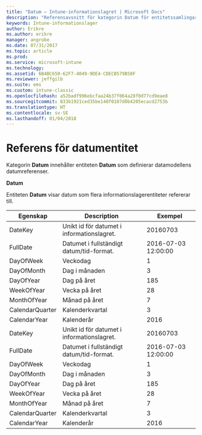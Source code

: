 ```yaml
---
title: "Datum – Intune-informationslagret | Microsoft Docs"
description: "Referensavsnitt för kategorin Datum för entitetssamlingar i API:et för Intune-informationslager."
keywords: Intune-informationslager
author: Erikre
ms.author: erikre
manager: angrobe
ms.date: 07/31/2017
ms.topic: article
ms.prod: 
ms.service: microsoft-intune
ms.technology: 
ms.assetid: 6B4BC650-62F7-4049-9DE4-CDECB579B58F
ms.reviewer: jeffgilb
ms.suite: ems
ms.custom: intune-classic
ms.openlocfilehash: a52badf996ebcfaa24b37f064a28f0d77cd9eae8
ms.sourcegitcommit: 833b1921ced35be140f0107d0b4205ecacd2753b
ms.translationtype: HT
ms.contentlocale: sv-SE
ms.lasthandoff: 01/04/2018
---
```

# <a name="reference-for-date-entity"></a>Referens för datumentitet

Kategorin **Datum** innehåller entiteten **Datum** som definierar datamodellens datumreferenser.

**Datum**

Entiteten **Datum** visar datum som flera informationslagerentiteter refererar till.

| Egenskap  | Description | Exempel |
|---------|------------|--------|
| DateKey | Unikt id för datumet i informationslagret. | 20160703 |
| FullDate | Datumet i fullständigt datum/tid-format. | 2016-07-03 12:00:00 |
| DayOfWeek | Veckodag | 1 |
| DayOfMonth | Dag i månaden | 3 |
| DayOfYear | Dag på året | 185 |
| WeekOfYear | Vecka på året | 28 |
| MonthOfYear | Månad på året | 7 |
| CalendarQuarter | Kalenderkvartal | 3 |
| CalendarYear | Kalenderår | 2016 |
| DateKey | Unikt id för datumet i informationslagret. | 20160703 |
| FullDate | Datumet i fullständigt datum/tid-format. | 2016-07-03 12:00:00 |
| DayOfWeek | Veckodag | 1 |
| DayOfMonth | Dag i månaden | 3 |
| DayOfYear | Dag på året | 185 |
| WeekOfYear | Vecka på året | 28 |
| MonthOfYear | Månad på året | 7 |
| CalendarQuarter | Kalenderkvartal | 3 |
| CalendarYear | Kalenderår | 2016 |
